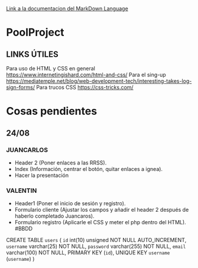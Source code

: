 [Link a la documentacion del MarkDown Language](https://github.com/adam-p/markdown-here/wiki/Markdown-Cheatsheet)
# PoolProject
## LINKS ÚTILES
Para uso de HTML y CSS en general https://www.internetingishard.com/html-and-css/
Para el sing-up https://mediatemple.net/blog/web-development-tech/interesting-takes-log-sign-forms/
Para trucos CSS https://css-tricks.com/

# Cosas pendientes
## 24/08
### JUANCARLOS
- Header 2 (Poner enlaces a las RRSS).
- Index (Información, centrar el botón, quitar enlaces a ignea).
- Hacer la presentación

### VALENTIN
- Header1 (Poner el inicio de sesión y registro).
- Formulario cliente (Ajustar los campos y añadir el header 2 después de haberlo completado Juancaros).
- Formulario registro (Aplicarle el CSS y meter el php dentro del HTML).
#BBDD

CREATE TABLE `users` (
  `id` int(10) unsigned NOT NULL AUTO_INCREMENT,
  `username` varchar(25) NOT NULL,
  `password` varchar(255) NOT NULL,
  `email` varchar(100) NOT NULL,
  PRIMARY KEY (`id`),
  UNIQUE KEY `username` (`username`)
)
